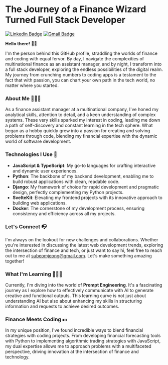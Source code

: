 # The Journey of a Finance Wizard Turned Full Stack Developer
[![Linkedin Badge](https://img.shields.io/badge/-subeomjeong-blue?style=flat-square&logo=Linkedin&logoColor=white&link=https://www.linkedin.com/in/subeomj)](https://www.linkedin.com/in/subeomj/) 
[![Gmail Badge](https://img.shields.io/badge/-subeomjeong@gmail.com-c14438?style=flat-square&logo=Gmail&logoColor=white&link=mailto:subeomjeong@gmail.com)](mailto:subeomjeong@gmail.com)


**Hello there!** 👋🏻

I'm the person behind this GitHub profile, straddling the worlds of finance and coding with equal fervor. By day, I navigate the complexities of multinational finance as an assistant manager, and by night, I transform into a full stack developer, exploring the endless possibilities of the digital realm. My journey from crunching numbers to coding apps is a testament to the fact that with passion, you can chart your own path in the tech world, no matter where you started.

### About Me 🦹🏻‍♂️
As a finance assistant manager at a multinational company, I've honed my analytical skills, attention to detail, and a keen understanding of complex systems. These very skills sparked my interest in coding, leading me down a path of self-discovery and constant learning in the tech sphere. What began as a hobby quickly grew into a passion for creating and solving problems through code, blending my financial expertise with the dynamic world of software development.

### Technologies I Use 📱
- **JavaScript & TypeScript**: My go-to languages for crafting interactive and dynamic user experiences.
- **Python**: The backbone of my backend development, enabling me to build robust applications with clean, readable code.
- **Django**: My framework of choice for rapid development and pragmatic design, perfectly complementing my Python projects.
- **SvelteKit**: Elevating my frontend projects with its innovative approach to building web applications.
- **Docker**: The cornerstone of my development process, ensuring consistency and efficiency across all my projects.

### Let's Connect 📭
I'm always on the lookout for new challenges and collaborations. Whether you're interested in discussing the latest web development trends, exploring the intersection of finance and tech, or just want to say hi, feel free to reach out to me at [subeomjeong@gmail.com](mailto:subeomjeong@gmail.com). Let's make something amazing together!

### What I'm Learning 👨🏻‍💻
Currently, I'm diving into the world of **Prompt Engineering**. It's a fascinating journey as I explore how to effectively communicate with AI to generate creative and functional outputs. This learning curve is not just about understanding AI but also about enhancing my skills in structuring information and requests to achieve desired outcomes.

### Finance Meets Coding 💵
In my unique position, I've found incredible ways to blend financial strategies with coding projects. From developing financial forecasting tools with Python to implementing algorithmic trading strategies with JavaScript, my dual expertise allows me to approach problems with a multifaceted perspective, driving innovation at the intersection of finance and technology.
